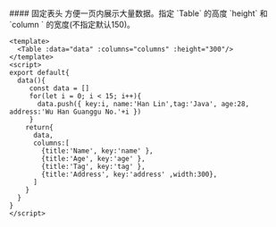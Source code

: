 <cn>
#### 固定表头
方便一页内展示大量数据。指定 `Table` 的高度 `height` 和 `column ` 的宽度(不指定默认150)。
</cn>

```tpl
<template>
  <Table :data="data" :columns="columns" :height="300"/>
</template>
<script>
export default{
  data(){
     const data = []
     for(let i = 0; i < 15; i++){
       data.push({ key:i, name:'Han Lin',tag:'Java', age:28, address:'Wu Han Guanggu No.'+i })
     }
    return{
      data,
      columns:[
        {title:'Name', key:'name' },
        {title:'Age', key:'age' },
        {title:'Tag', key:'tag' },
        {title:'Address', key:'address' ,width:300},
      ]
    }
  }
}
</script>
```
